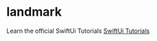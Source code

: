 # landmark

Learn the official SwiftUi Tutorials
[SwiftUi Tutorials](https://developer.apple.com/tutorials/swiftui)
